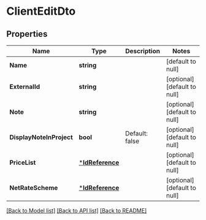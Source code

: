 # ClientEditDto

## Properties
Name | Type | Description | Notes
------------ | ------------- | ------------- | -------------
**Name** | **string** |  | [default to null]
**ExternalId** | **string** |  | [optional] [default to null]
**Note** | **string** |  | [optional] [default to null]
**DisplayNoteInProject** | **bool** | Default: false | [optional] [default to null]
**PriceList** | [***IdReference**](IdReference.md) |  | [optional] [default to null]
**NetRateScheme** | [***IdReference**](IdReference.md) |  | [optional] [default to null]

[[Back to Model list]](../README.md#documentation-for-models) [[Back to API list]](../README.md#documentation-for-api-endpoints) [[Back to README]](../README.md)


